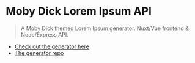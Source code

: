 # Moby Dick Lorem Ipsum API

> A Moby Dick themed Lorem Ipsum generator.
> Nuxt/Vue frontend & Node/Express API.


- [Check out the generator here](https://moby-dick-lorem-ipsum.chris-snowden.me)
- [The generator repo](https://github.com/Recidvst/moby-dick-lorem-ipsum-frontend)


